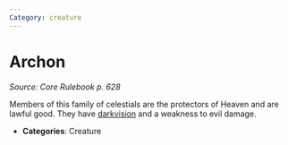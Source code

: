 ```yaml
---
Category: creature
---
```

# Archon  
*Source: Core Rulebook p. 628*  

Members of this family of celestials are the protectors of Heaven and are lawful good. They have [darkvision](../abilities/darkvision.md) and a weakness to evil damage.

- **Categories**: Creature